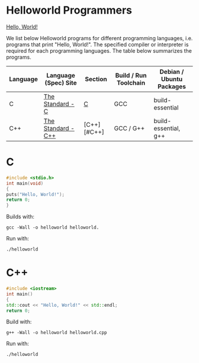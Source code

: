 # Helloworld Programmers
[Hello, World!](./helloworld.md)

We list below Helloworld programs for different programming languages, i.e. programs that print "Hello, World!". The
specified compiler or interpreter is required for each programming languages.
The table below summarizes the programs.

| Language | Language (Spec) Site | Section | Build / Run Toolchain | Debian / Ubuntu Packages |
| -------- | -------------------- | ------- | --------------------- | ------------------------ |
| C        | [The Standard - C](https://www.iso-9899.info/wiki/The_Standard) | [C](#C) | GCC | build-essential |
| C++  | [The Standard - C++](https://isocpp.org/std/the-standard) | [C++][#C++] | GCC / G++ | build-essential, g++ |

# C

```c
#include <stdio.h>
int main(void)
{
puts("Hello, World!");
return 0;
}
```

Builds with:

```console
gcc -Wall -o helloworld helloworld.
```

Run with:

```console
./helloworld
```

# C++

```c++
#include <iostream>
int main()
{
std::cout << "Hello, World!" << std::endl;
return 0;
```

Build with:

```console
g++ -Wall -o helloworld helloworld.cpp
```

Run with:

```console
./helloworld
```
